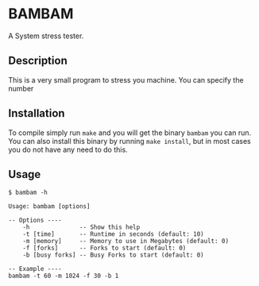# BAMBAM

A System stress tester.

## Description

This is a very small program to stress you machine. You can specify the number

## Installation

To compile simply run `make` and you will get the binary `bambam` you can run.
You can also install this binary by running `make install`, but in most cases you do not have any need to do this.

## Usage

    $ bambam -h

    Usage: bambam [options]

    -- Options ----
    	-h              -- Show this help
	    -t [time]       -- Runtime in seconds (default: 10)
    	-m [memory]     -- Memory to use in Megabytes (default: 0)
	    -f [forks]      -- Forks to start (default: 0)
    	-b [busy forks] -- Busy Forks to start (default: 0)

    -- Example ----
    bambam -t 60 -m 1024 -f 30 -b 1

